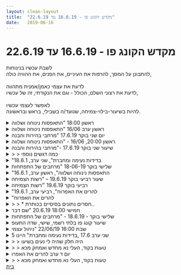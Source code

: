 ```yaml
---
layout: clean-layout
title:  "מקדש הקונג פו - 16.6.19 עד 22.6.19"
date:   2019-06-16
---
```

# מקדש הקונג פו - 16.6.19 עד 22.6.19 
לשבת עכשיו בנינוחות<br> להתבונן על המסך, להרפות את העיניים, את הפנים, את ההוויה כולה,<br> <br> לדעת את עצמי כאמן/אמנית מתהווה<br> לדעת את רצוני השלם, הכולל - וגם את הנקודתי, זה של עכשיו,<br> <br> לאפשר לעצמי עכשיו<br> להיות בשיעור-בילוי-צמיחה, שנועד/ה בשבילי, בראש ובראשונה.

<details>
                    <summary>ראשון 18:00 "התאפסות נינוחה ושלווה</summary>
                    הונחתי לנסות להגיע לפני 17:30 (הצלחתי להגיע ב17:30) ואז לאפשר לשיעור שלי להתחולל בלי הדרכה חיצונית תוך שאני מתאים את המיקום שלי לפי המיקום של השיעור של קרן ונועה, ומסיים את השיעור שלי כשאני בטוח שהן סיימו את שלהן. <br> <br> השיעור שלי התנהל בצורה מאוד אינטואיטיבית וכלל הרבה עשיה פנימית, לרוב יחסית עדינה,בעיניים פקוחות, לפעמים תוך כדי תנועה, שגם היא היתה לרוב יחסית עדינה. בהתחלה הרגשתי כמו מין אנרגיה חיונית של צמיחה שמנחה וכמו מעצבת אותי, בתוך זה התמקדתי לפרקים בלאפשר לחלקים שונים בי להתאחד ובהתמרה של דימויים שיש לי כלפי עצמי. בשלב מסויים עברתי להתמקד בשחרור וריפוי של דברים בתוכי שיש להם השפעה מגבילה על אותה צמיחה שהרגשתי שקורת בתוכי, ואז עברתי לאפשר את שני התהליכים (צמיחה והסרת חסמים) בו זמנית. <br> בהמשך עשיתי עבודה של דמיון והתכוונות לגבי שורה של מטרות אישיות ולימודיות. <br> לקראת הסוף התמקדתי בעיקר במנוחה, הירגעות והתאזנות, בשלב הזה גם הבחנתי בזוג צופיות, זכר ונקבה, שהתעופפו באזור, והתבוננתי בהם תוך כדי שאני מתקדם אליהן באיטיות. <br> כשהייתי בטוח שקרן ונועה סיימו את השיעור שלהן סיימתי לעצמי את שלי.
                  </details><details>
                    <summary>ראשון ערב 16/06 "התאפסות נינוחה ושלווה</summary>
                    שיעור עם קרן.<br> עברנו מנקודת המפגש לגינה שאיני יודעת את שמה.<br> תרגלנו תנועות של צ,י קונג עם דגש על חישת הגוף, היה מרגיע מאוד, לאחר מכן עשינו קצת תרגילי כושר ועבודה על בעיטות שונות.<br> בסוף השיעור קרן העבירה עבודה פנימית שהיתה עדינה ונעימה.<br> היה שיעור מעולה, תחושה שהטענתי את הבטריה להמשך השבוע.<br> תודה3&gt;
                  </details><details>
                    <summary>יום שני בוקר 17.6.19 "מרחבי בהירות והבנה</summary>
                    שעת הגעה 06:20<br> הגעתי נינוח הבוקר. מזג האויר הבוקר נעים. עדיין עם תחושה קצת נוקשה מהגב זכר לנסיעה שעברה עליי. קשב לגוף, קשב למה מנסה להגיע אליי. משהו נינוח, עבודה עם רגש, צבע ירוק.<br> אינגריד מצטרפת. מעבירה את ההנחיות. מרגיש לי כאילו היא יותר משתפת אותי בהנחיות. יש בזה משהו מאד נינוח. שינוי מיקום, הכיוון הוא לים. <br> משעשע. אתמול בערב לפני השינה עברתי על עקבות של שיעור מלפני שנה בדיוק. גם השיעור שעברתי עליו התרחש בים.<br> שינוי מיקום תוך העברת ההנחיות בינינו לסירוגין. עבודה עם הרפיה של איזורים שונים, פנים, כל הראש, לסת, אזניים, קרקפת. שיחה חופשית תוך קשב לנשימה, שימוש בראיה היקפית. תל אביב יפה בבוקר. מקומות שמעוררים בי כל מיני זכרונות ורגשות. אני נותן לרגשות לעלות, נהנה מהם. <br> עבודה מול הים. מתיחות נעימות, תוך עבודה עם כל מיני רגשות שעולים בי תוך כדי. משתעשע בלהמיר אותם לכל מיני תרגולים. אני מעניק לעצמי עיסוי רגליים מיטיב. <br> שינוי מיקום לכיוון מיניסטור. עבודה עם שיחה חופשית, קשב. <br> מיקודים להמשך: עבודה עם רגש, נוכחות למשכים ארוכים יותר, עיסוי כפות רגליים<br> סיום שיעור בסביבות 08:40<br>
                  </details><details>
                    <summary>ראשון 20:00, 16/06 - "התאפסות נינוחה ושלווה</summary>
                    ביחד עם דרור, יניב ובעז.<br> מ- 19:05 עד 21:50.<br> <br> בחלק המשותף שלנו שהחל ב 19:40 בערך, התבקשנו להרגיש את הקונג-פו שלי ולתת לתפישה הזו להתרחב. עשינו את התרגיל הזה תוך המעבר לרחבה למעלה.<br> כל אחד מאיתנו תכנן לעצמו שיעור אידיאלי שאורכו 15 דקות.<br> לאחר מכן התחלנו בסבב אחד בו כל אחד מעביר שיעור באורך של 15 (+- 3 דקות), לעצמו ולאחרים, כפי שהוא תכנן קודם לכן ועם הדגשים באים:<br>  - מי שמעביר את השיעור הקצר הזה, נאמן לעצמו ומעביר לכולנו את מה שהוא רוצה לעבור מבלי להתחשב באחרים.<br>  - בכל שלב הוא יכול לשנות ולעצב מחדש את השיעור בהתאם למצבו, רצונותיו וכו&#39;.<br>  - 3 האחרים מנסים לעשות שימוש מיטבי במתנה הזו ולבצע את ההנחיות כמיטב יכולתם.<br> סדר השיעורים היה: בעז, דרור, יניב ואני.<br> <br> זו הייתה התנסות טובה מאד! בשיעור שלי התמקדתי באמנות הבריאות במובנה הרחב שלי אותה באותו הזמן.<br> <br> לאחר מכן, המשכנו בשיעור שלנו באופן עצמאי עד תומו. בהתחלה זה היה באותו המרחב ובהמשך ללא שום הגבלה.<br> בחלק הזה אני חושב שהתמקדתי בהעמקת הקשר שלי לקונג-פו בפרוייקטים אחרים שלי...
                  </details><details>
                    <summary>שיעור שני בוקר 17.6.19 -"מרחבי בהירות והבנה</summary>
                    שעת הגעה שלי: מעט לפני 6:30 – סיום השיעור האישי שלי: אחרי 9:00 – סיום שעור רשמי: 8:30<br> משת&#39;: יואב, אינגריד – מנחה: אינגריד<br> <br> הגעתי לשיעור עם הנחיות שלא היה לי ברור לגמרי כיצד להוציא אותן אל הפועל:<br> <br> &quot;האם תוכלי לאפשר לעצמך, ליואב ולרמי,<br>  שיעור/אימון נינוח<br>  <br> שיאפשר לכם לשפר את הרגשתכם בתוך גופכם (המושלם) ואת מיומנויותכם השונות כרצונכם<br>  <br> כולל הצלילות שלכם, הבהירות שלכם והשלווה שלכם?&quot; (רמי ביטל)<br> <br> השארתי את שאלת המימוש פתוחה עד שהגעתי לשיעור, כלומר עד שהגעתי ליואב. נתתי לחושים שלי להוביל אותי וזה הרגיש נעים מאוד, צלול ומדויק.<br> המילה שאתגרה אותי בהנחיות הייתה: &quot;כרצונכם&quot; – כלומר התבקשתי לקחת בחשבון את רצונם של שאר המשתתפים. לא הייתה לי מתכונת מוכרת לזה. <br> כמעט מיד עם הגעתי הודעתי ליואב שהשיעור יועבר דרכי והתיישבתי לידו וביקשתי ממנו שיתאר באיזו סביבה היה רוצה לעבור את השיעור, אילו יכול היה לבחור בחירה חופשית. תשובתו הייתה: בטבע. ביררתי אם &quot;טבע&quot; פירושו של משטחים ירוקים, תשובתו הייתה, נדמה לי, כן, אבל לא רק. מיד חישבתי אפשרויות ופסלתי הליכה לפארק הירקון, בשל מגבלות הזמן שלי – מיד פסלתי ולא בחנתי ברצינות את האופציה לנסוע לפארק הירקון. <br> במקום זאת אישרתי לעצמי את סביבת חוף הים, שהיה המרחב המועדף עלי באותו רגע. <br> התחלנו לצעוד תחת הנחיתו ל-5 ד&#39; של יואב. הוא הנחה אותנו לשים לב לגוף ולנשימה. הנחיה מאוד &quot;בנאלית&quot; לכאורה, אבל באותו הרגע חוויתי אותה כמטלטלת, כיוון שבבת אחת ראיתי שמזה יום אחד לפחות הנשימה שלי מצומצמת ולא ראיתי את זה בבירור עד לאותו הרגע שבו יואב העניק לי את ה&quot;פוינטר&quot; הזה. זה היה כמו לקבל גלגל או קרש הצלה שבעזרתו אני מסוגלת לחזור למצב מאוזן. הופתעתי כי האמנתי שאני יודעת להוציא את עצמי בכוחות עצמי ממצבים כאלה, וכעת אני רואה שאני עדיין זקוקה לעזרה ולתזכורות.<br> בהמשך עברנו לשיחה חופשית תוך כדי הליכה נינוחה. השיחה הייתה נעימה, מעניינת ומרחיבה את הדעת, מאפשרת ומכילה, בעלת איכות מיוחדת. הלכנו לאורך שאול המלך - הנביאים - קינג ג&#39;ורג&#39; - דיזנגוף עד ככר דיזנגוף – פינסקר – בוגרשוב. יואב הראה לי את הגג שבו גר בדירת חדר בתקופת צעירותו, מאוד נהניתי להקשיב, הייתה שיחה נינוחה ונעימה מאוד. נהניתי מאור הבקר המוקדם, תחושה שאנחנו מוקפים באור, בכל המובנים. <br> הגענו לחוף בוגרשוב ובהנחייתו של יואב חלצנו נעליים והתמקמנו במקום מוצל, שבו כל אחד עבד באופן עצמאי. בעיקר ספגתי את האוויר הנעים, את שלוות הבקר וחוויתי את זה כמרפא. ביצעתי תרגילי גמישות ומדיטציה. כשניסיתי להתאמן מעט בבעיטות, הרגשתי שהרגליים שלי לא עולות, החול הקשה, חוויתי את עצמי חלשה פיזית, כנראה על סף מחלת שפעת והקשבתי לגוף, התמקדתי בלהתרווח ולנשום בנינוחות וליהנות מהרגע.<br> בשעה 8:10 התחלנו את הדרך חזרה לכיוון לונדון מיניסטור – הנחיתי את יואב להוביל אותנו לשם כיעד. גם הדרך חזרה הייתה נעימה מאוד, מעט שונה. התמקדנו בראיה מרחבית. שמתי לב מתי שנינו שוכחים מהראיה המרחבית, הזכרתי לנו. שוחחנו על התנסויות בראיה מרחבית בסביבות אחרות – תיארתי כיצד תרגלתי ראיה מרחבית באופן אינטואיטיבי, לא מודע, בשנים שרכבתי על סוסים, ביחוד בזמן רכיבה בשטח. היה מעניין, גיליתי היבטים חדשים על עצמי שלא הייתי מודעת אליהם.<br> כשהגענו ללונדון מיניסטור הכרזתי על סיום השיעור הרשמי והצעתי שנשב בקפה ארומה. כך עשינו, ישבנו שם בהנאה רבה עד השעה 9:01, אז כמו התעוררתי מקסם והתחלתי להיות &quot;לחוצה על הזמן&quot;. <br> למרות זאת הצלחתי להכיל הרבה מן השלווה והנינוחות של הבקר גם בהמשך היום. אחת התוצאות הייתה שהתחלתי להרגיש חולה – ראיתי שמה שאני חווה כניסיון להתחזק ולהתגבר על המחלה הוא בעצם ניסון לדכא את הביטוי שלה ולא באמת מחזק אותי. יואב הציע מנוחה, כגון שנ&quot;צ, שאיננו אפשרות בעבודה, אבל הורדתי מאוד את קצב העבודה ושוב ושוב מוססתי את תגובת הלחץ.<br> הרגשתי יותר שלמה בעקבות השיעור הזה ונראה שגם יואב מאוד נהנה ממנו. איזה כיף! <br>
                  </details><details>
                    <summary>> > כמה דגשים נוספי</summary>
                    סיום השיעור היה בשעה 8:40.<br> היה הרבה מימד רגשי נוכח בשיעור, עם אפשור ונכחות.<br> התרגילים של המתקדות באזורים שונים בגוף (פנים, לשון, עיניים, אף, קרקפת, תוואר וגרון, כתפיים, א&quot;כ גב תחתון, גב עליון) מאוד הועילו.
                  </details><details>
                    <summary>"בדידות נעימה ומחברת", שני ערב, 18.6.1</summary>
                    היה שיעור מיוחד עבורי.<br> מלחתחילה הרגשתי שאני בא בלי ציפיות יחסית. עוד במהלך היום חשבתי לבטל אותו, אבל לא זרמתי עם המחשבה. באתי במצב שאפשר לכנות לא משהו. אבל לא הייתה לי כזאת בעיה איתו.<br> <br> אהבתי לשוחח עם מיכל בהתחלה, מתוך מקום כזה חסר ציפיות. <br> גם כשעבדנו ביחד (מיכל, אסא, שיר, ניקו ואני) חשתי שזה די בסדר להיות ככה, כמו שאני, ואחר כך גם נפתחתי להנאה מסויימת.<br> היה כיף ביחד.<br> <br> סשה וריב גם כן היו בסביבה. נדמה לי שריב ניהל את השיעור של כולנו, ואסא ניהל תחתיו את השיעור של חלקנו. עד שריב בא והודיע לכל אחד שהוא עכשיו מנהל את השיעור של עצמו עד תומו. (סתם היה לי נחמד לכתוב ככה את זה. עם ה&quot;מנהל&quot; וכל זה). ריב ואסא המשיכו את השיעור שלהם ביחד.<br> <br> משהו שאני לוקח מהשיעור: אני מאבטח את עצמי מבפנים ומבחוץ. זו מעין תשומת לב כזאת לעצמי, ולסביבה. לעולם הפנימי והחיצוני. ואני השומר שלהם.<br> <br> התחיל סביב שמונה וקצת. הסתיים בתשע וחצי ככה.
                  </details><details>
                    <summary>שלישי בוקר 18-06-19 "מרחבים של התפתחות</summary>
                    השיעור שלי התקיים בגינת דובנוב בהנחיית אסא.<br> כבר כשקמתי הרגשתי אחרת לגבי השעה והבוקר, יותר נינוחה, פחות כועסת, יכולתי אפילו לחוש באיזה זיק של רעננות בתוכי.<br> השיעור התחיל בתנועה בין שלושה מצבים, בצמוד לקרקע, בעמידה ובמצב ביניים.<br> זו היתה דרך מעולה להניע את הגוף בבוקר.<br> לאחר מכן עבדנו על גלגלון, עמידת ידיים וגלגול לפנים.<br> מתוך השלושה גלגלון הוא משהו שהגוף שלי יודע מילדות ולא שכח, עמידת ידיים לעומת זאת זה משהו שאני נאבקת אתו כבר זמן רב.<br> היה תהליך מעניין של לנסות להבין מה מונע ממני את התנועה הזאת. אחרי כמה נסיונות של אסא לעזור לי, הוא ביקש ממני לעשות גלגלון עם הידיים לפנים (שזה בעצם עמידת ידיים) - זה עזר לי בצורה מופלאה!.<br> זה היה מצחיק לחשוב שכל הזמן הזה שניסיתי לעשות עמידת ידיים יכולתי בעצם לעשות גלגלון עם הידיים קדימה ואולי להצליח יותר.<br> בדרך הביתה חשבתי על מילים ואיך הן מצביעות על תנועה פנימית, חשבתי על תנופה ועל פחד לאבד שליטה.<br> איך עמידת ידיים נתפשת אצלי כמשהו סטאטי, זקוף ויציב כשהיא למעשה גלגלון מלא תנועה.<br> היה שיעור מהמם, תודה3&gt;
                  </details><details>
                    <summary>"התאפסות נינוחה ושלווה", ראשון ערב, 16.6.1</summary>
                    נכחו אתי בשיעור: בועז, דרור ויניב.<br> משך: 19:35 - 21:43<br> <br> מתוך השיעור שלי:<br> להפתח לקונג-פו, להרגיש אותו.<br> <br> הכנת שיעור אידאלי באורך כ15 דקות (לקח לי זמן להבין שזה התרגיל ולא משהו שעושים במקביל לדברים אחרים).<br> העברתו לעצמי ולעוד 3 אנשים + קבלת השיעורים שאחרים הכינו (באופן שמתאים עבורי).<br> הגמשת הגוף.<br> עבודה עם פורמות, התקדמות בלימוד של &quot;אגרוף ארוך&quot;.<br> הזכרות בטכניקות, עבודה עליהן בזוגות.<br> קרב סימונים עדין. נסיון ליישם טכניקות שהתאמנו עליהן (לא הגעתי לזה).<br> שימוש בתנועות חזרתיות/תנוחות כלשהן למטרת ריפוי.<br> עבודה עם פורמות למטרת ריפוי / מטרה אחרת לבחירתי... גם פה ובכלל, הצלחתי לעבוד ברובד שטחי יחסית.<br> תרגול ריצה.<br> להרגיש את עצמי כחיה או קוף-אדם, לנוע בחופשיות מתוך המקום הזה.<br> חישת הגוף בישיבה. חיפוש אחר מקומות שיש בהם אי-נוחות. היו רגעים שנעלמתי ובקושי הצלחתי להקשיב להנחיות.<br> <br> להפתח עוד לקונג-פו<br> עבודה חופשית ללא מגבלות למעט מיקום השיעור:<br> תרגול ראייה ע&quot;י התבוננות דרך עין אחת.<br> התכוונות להמשך השבוע ובפרט לרגעי ההתעוררות.<br> הרגשת הנשימה.<br>
                  </details><details>
                    <summary>שעור רביעי בוקר 19.6.19 – "רשות הצמיחה</summary>
                    ‎שעת הגעה: 6:27 – שעת סיום השיעור: 8:30 – משתתפים: אינגריד, תרצה, יואב – מנחים: אינגריד, בן<br> <br> הודעתי מראש לבן שאני מרגישה חלשה ומעט חולה, אבל שבכוונתי להגיע. חוויתי נשימה כבדה ושרירי גב תחתון תפוסים ומכווצים.<br> בערך בשעה 6:35-6:40, כמה דקות לאחר שיואב הגיע, הובלנו לגן דובנוב עם ההנחיה לשים לב לנשימה ולמצב הגוף ולהתבונן בסביבה בראיה מרחבית. בגן דובנוב על הדשא המשכנו להתאמן, כל אחד לפי מה שנכון לו/לה ותוך תשומת לב מרבית לנשימה. חוויתי הפעם את תשומת הלב לנשימה כציר מרכזי לעבודה שלי לאורך כל השיעור וגם לאורך היום.<br> בהמשך הצטרף לציר המרכזי הזה מרכיב ההנאה.<br> בן הנחה אותנו לתרגל סוגים שונים של תרגילי קרב, בלי מגע, עם מגע – הכל בשליטה. למרות שהייתי באנרגיה נמוכה, שמחתי להצטרף לתרגול, כשאני יוצאת ממנו לרגעים כדי להירגע ולהתאושש. הצלחתי להשתפר בהדרגה ובעיקר להיות יותר מוגנת.<br> היה רגע משמעותי ביותר, כשבן ראה אותי והנחה אותי שלא לבלום את האנרגיה (הלא נעימה) שמנסה לעלות בגוף. אפשרתי לה לזרום, הייתה חווייה ש&quot;זיקוקי דנור&quot; של דקירות וכאבים רגעיים באיברים שונים בגוף, כמו זיכרון ישן של כאב, ומהרגע ששחררתי, זה התפזר ונהפך פשוט לאנרגיה. חווייה מדהימה ומשמעותית ביותר. <br> לאחר מכן הונחינו לעבוד על שכיבה. מרתק להתייחס לשכיבה על הגב כאל עבודה. זה בין השאר גם אפשר לי לראות לרגע מבנה של ציפורים לבנות גדולות בשמיים שנעו כמו להקה של בלרינות. זה אפשר לי להתחבר אל המרכז שלי ולהנאה. זה ממש צייד אותי ברשות לצמוח ולהבין שאני הרשות המנהלת.<br> בהמשך בן פרש והשיעור שלנו המשיך עוד זמן מה, עם דגש על נשימה, שלווה, הנאה. גם יואב ותרצה העבירו הנחיות נעימות ומיטיבות.<br> לסיום התיישבנו גב אל גב שלושתנו, התעטפנו באור לבן, כשהאור של כל אחד מתחבר אל האור של הפרטנרים לשיעור. יצאתי מהשיעור עם הרגשה פיזית משודרגת ובעיקר מצויידת יותר טוב לשמור על שלווה לאורך היום.
                  </details><details>
                    <summary>רביעי בוקר 19.6.19 ״רשות הצמיחה</summary>
                    שעת הגעה 06:30. תרצה ואינגריד כבר בנקודת המפגש.<br> הגעתי עם רמת קשב טובה. מאפשר לעצמי קבלה נעימה של השיעור שלי להיום. <br> שינוי מיקום - גינת דובנוב. עבודה עם מספר מיקודים שאינגריד נתנה. <br> אפשרתי לחלק מההנחיות שהגיעו לעבור שדרוג או התאמה מדויקת עבורי, בעיקר על ידי הוספה של מיקודים או העמקה של חלק מהם. <br> מוסיף לעצמי את המיקודים מהשיעור הקודם כדי להמשיך לתרגל אותם.<br> בן מצטרף, סימניה. שמירה בזכרון של המיקום שלי, התרגול שלי, התנוחה וכו׳. ליצור סימניה כמה שיותר מפורטת שתאפשר היזכרות וחזרה קרובה ככל הניתן למצב. היה מעניין. התמקדתי ביצירת הצלבות למיקום הפיזי שלי. לתנוחה שלי, לתרגיל שעסקתי בו.<br> שלושה מיקודים לעבודה התנועתית שלי. ועבודה איתם. <br> להכריז בכל פעם על המיקוד איתו עובדים. מצאתי שההכרזה שומרת עליי מלהתפזר. <br> 1. מגע עדין של כפות הרגליים עם הקרקע; 2. נוכחות; 3. נשימה;<br> העבודה היתה מקדמת מאד עבורי. מצאתי שסעיף 1 שדרג את היציבות של הבעיטות שלי. סנכרון עם הנשימה והנוכחות אפשרו לי תרגולים ממושכים יותר בפחות מאמץ. <br> סימון ללא מגע של בעיטות מעל גובה כתפיים. בהמשך כפפות סימון ללא מגע של אגרופים ובעיטות, סימון ומגע עדין, סימון ומגע שיוצר אי נוחות. שמירת פנים, שמירת פנים. <br> עבודה פנימית עם קשב לסביבה ולרקע, אור לבן, עיסוי של כפות הרגליים. <br> סיום בסביבות 08:30 <br> שיעור מצוין, תחושה גופנית טובה, התקדמות. <br>
                  </details><details>
                    <summary>"להרים את האפרוח", רביעי ערב, 19.6.1</summary>
                    אני אוהב את הקוד &quot;להרים את האפרוח&quot;. <br> <br> היה בשיעור הרבה עבודה פיזית: פורמה 2 וחמשת החיות. היו רגעים של הנאה, בעיקר מפורמה 2. ב5 החיות היה אתגר של זכירה של תנועות.<br> <br> בתחילת השיעור עוד כשהיינו אני וקרן (לפני שבן הגיע והתערב), הצעתי לנו להביע בקול או בתנועה את איך שאנחנו מרגישים. זה היה לי ממש מועיל, וסוג של פרקתי משהו שישב עלי בכך שכמו שיחקתי אותו החוצה, בתנועה ובקול.<br> <br> אחר כך הייתי קצת יותר פנוי לעוד דברים, ושיחקתי עם קרן קצת (נשמע לי פתאום כמו סיטואציה מגן ילדים).<br> <br> התחלה סביב חמש וחצי. סיום מתישהו לקראת שמונה אולי.
                  </details><details>
                    <summary>"להרים את האפרוח</summary>
                    שלוש התערבויות של בן קיבלתי בשיעור המעולה שלי<br> קטנות מאוד, מינמליות, <br> 1. בחצי שעה הקרובה (מתי שדרור יבחר בתוכה) להשתפר משמעותית בסן צ&#39;ן 2 - ולדווח שסיימתי.<br> 2. להרגיש/ לשים לב&nbsp;&nbsp;למקום הזה, שמקבל משימה - הנחיה שזמינה לעכשיו, ומבצע אותה על הצד הטוב ביותר.<br> 3. לראות להבין ולהרגיש שהתנועתיות שלי לא נפגמה - ולדווח.<br> <br> אז נכון זו לא הכמות זו האיכות המאוד מדויקת.<br> להמשך השיעור התבקשתי למצוא את המפלס החדש שבו אני והשיעור שלי לא תלויים בנוכחות של דמות הדרכתית כזו או אחרת.<br> הנוכחות אמנם לבטח רק עוזרת, <br> <br> ובאמת ובתכלס התגלתה אלי האמת שידעתי, שאני עובד יותר טוב ש״מסתכלים עלי״. כמו ילד שזקוק לנוכחות אביו ואמו לשחק במשחק שהם בכלל לא חלק ממנו. אז יאללה דרור, תתבגר. <br> עוד קצת ממה שקיבלתי,<br> התנועתיות מין איכות שקיימת מה שמשתנה זה הגוף, אז התחושות שונות, חדשות בגוף אחר.<br> הגוף לא משנה את התנועתיות.<br> יש לי מין התעקשות לפעמים להקשות על עצמי, כביכול בחינה עצמית. אולי זה הרוסי שבי (ואני בכלל לא רוסי).<br> לא חייב, זה נעים לווותר ולא להתעקש, להעזר, לא צריך לבד. <br> ללמוד גם מ״לא כך״ - בצורת הסתכלות הזו כל דבר מזין.<br> <br> שבע המטרות - התקדמות לסוף אוגוסט<br> 1, תנועתיות - גלוי מרתק, עזר לי לחזור לאהוב את התנועה שלי ולהיות שלם איתה, אשמח להתעסק בדברים מתקדמים יותר.<br> 2. ההנחיה השקטה - גם השיעור הזה וגם קודמו הרגשתי שהרמה שלי היא לפחות 90% להצבת המטרה.<br> 3. קרב מצחיק. לא התעסקתי השיעור <br> 4. הדרור - התקדמות משמעותית. עשייה רבה ולא ״להעלם״&nbsp;&nbsp;מחזקים את הקשר שלי עם דרור מין מטרה רחבה שמאגדת את כולם.<br> 5. ההשבחה.- מתחיל ליישם לעיתים דחופות יותר - התקדמות בנושא. <br> 6. פרנסה -&nbsp;&nbsp;מציאת מקום יותר נינוח כל פעם. עבודה להיות תמיד אקטיבי ופרודקטיבי בשבילי ובשביל המעסיק.<br> 7. שלמות החסרונות - מתחיל לשים לב לחלק החסר של דרור, לעבוד עם החוסר ולהנות מזה. לנסות להבין לקבל, התקדמות בנושא בעקבות רענון המטרה.<br>
                  </details><details>
                    <summary>> > * חסרים נתונים בסיסיים בכותרת..</summary>
                    שבין היתר יקשו על איתור הרשומה.<br> נסה להעלות שוב ואמחק את זה כאן?<br><br><table width='70%' cellpadding='0' cellspacing='0' bgcolor='#C6C7C6'><tr><td height='1'></td></tr></table><br><b>מדברים על מדיטציה:</b> <a href="http://forums.tapuz.co.il/meditation" target="_blank">http://forums.tapuz.co.il/meditation</a><br/><br/>לומדים את אמנות המדיטציה: <a href="http://www.ThePracticalMeditation.com" target="_blank" rel=nofollow>www.ThePracticalMeditation.com</a><br/>לומדים את אמנות היכולת: <a href="http://www.MagicalChanging.com" target="_blank" rel=nofollow>www.MagicalChanging.com</a>
                  </details><details>
                    <summary>חמישי 18:00 20.6.19 "שם דבר</summary>
                    לפני החלק המונחה עשיתי תרגילי תנועה וחימום נעימים, והבאתי קשר לגוף ולנשימה<br> בהמשך, לאחר שינוי שינוי מיקום, תרגלנו אני, אסא וריב תפיסה והתחמקות (התופס בעיניים עצומות)<br> ואז בן דיבר אתנו על אפשרויות ורמות למידה מהתרגול. למשל:<br> <br> רמה 0 – בסיס, (לכן צוין כרמה 0) הדברים הבסיסיים של לשמור על עצמי ועל אחרים, להיות מודע לסביבה, להרגיש את הקרקע כדי לדעת על מה אני דורך...<br> רמה 1 – מתייחס ברצינות לתרגיל/ משחק ברצינות/ מתייחס ברצינות לגבולות של התרגיל<br> רמה 2 – באמת מנסה ללמוד. משפר את הלמידה שלי מהתרגיל<br> רמה 3 – שימוש בדמיון. אני יכול לטוס עם הדמיון! לדמיין את עצמי עושה דברים בכמה רמות מעל ליכולתי הנוכחית. יכול גם לדמיין את האחרים בכמה רמות מעל, ואני בכלל- ברמה פנומנלית. פוטנציאל הלמידה וההשתפרות מעבודה כזאת הוא עצום. בן ציין ששעתיים של עבודה באופן כזה יכולות להתעלות על 300 שעות של אימון ללא הרובד הזה. זה לטוס במקום ללכת...<br> <br> התייחסות לדמיון שיכול להיות ביחס למה שאנו מתרגלים, שזה פשוט תרגול טוב, ולכן ניתן להעבירו הלאה כמו שהוא<br> דמיון שאם למדתי דברים מסויימים במסלול לימודיי, אז אם אלמד אחרים אנחה אותם באותם תרגילים שלמדתי כי הם &quot;באותו מסלול&quot;<br> האפשרות לעשות נזק למישהו שמתרגל משהו שהיה טוב עבורי בהקשר מסויים<br> אחד ממנגנוני ההגנה שלנו הוא היותנו לא עקביים - יש לנו פוטנציאל לעשות נזק רב אם נעשה משהו מזיק באופן עקבי<br> כאשר אנו משתפרים בעשיית דברים בעקביות, כדאי שזה יהיה במקביל להבנה ותרגול נכון ובאופן מועיל<br> <br> לכל תרגיל יש הקשר, הקשר מעשי.<br> תרגיל טוב ללא הקשר מתאים שקול לרכיב מושלם במכונה שמותקן במקום הלא נכון ויכול להרוס את המכונה...<br> מהו התוצר העיקרי של התרגיל? מה אני רוצה לשפר? ישנם תוצרים רבים, והתלמיד לא תמיד יודע מהם, לפעמים הוא לא יכול עדיין לדעת<br> <br> תרגול בסביבה צרה וממוקדת, מאפשר תועלת ומונע נזק (פיזי או למידתי)<br> אנו רוצים להפיק תועלת ללא נזק<br> אנו מפספסים כמה ניתן לצמוח בעזרת תרגילים צרים, כמה הם מאפשרים לנו להשתפר בתרגילים רחבים יותר, וגם כמה ניתן להרחיב אותם – על ידי שינויים בתבנית התרגול<br> מצד שני אנו נתקעים לפעמים בתרגילים צרים מבלי לראות לקראת מה הם מובילים או יכולים להוביל<br> כל תרגיל מהווה בסיס להתקדמות נוספת<br> דבר נבנה על דבר<br> המגבלה בתרגילי הבסיס מהווה עזרה חשובה ונחוצה<br> <br> עשינו אימון הזזות בשלושה<br> בן התייחס למרחק הקצר ביננו, ולאפשרות להגדיל את המרחק. מרחק גדול יותר מקרב את התרגיל יותר לעבודה לחימתית מבחינות שונות, מאשר תרגול בטווח קרוב, שהוא יותר משחק של הזזות והפעלת כוח<br> בתרגול הזה מרחוק אפשרנו קצת תנועה של כפות הרגליים על הקרקע על מנת לפתוח יותר אפשרויות עבודה<br> בהמשך הוספנו גם אפשרות לחבוט ביריבים, שוב במעגל לא קרוב מידי אחד לשני, עם אפשרות לזוז קצת ולחזור למיקום שלי. <br> אחד מאתנו קיבל חבטה לעין וקיבלנו דגש לחשיבות הלמידה הדו צדדית מזה <br> <br> התנסות וחקירה שלי מול בעיטה ישרה לראש<br> <br> ראיית היריב כמטריצה של נקודות, וטיפוח היכולת לשלוט ביריב<br> <br> שאלה: הגעת אליי? לעומת – האם הייתי חשוף? הראשונה מיותרת ומפחיתה מהלמידה שלי ובאמון שלי במה שאני יכול לראות בעצמי. השנייה יותר רלווטית כי היא נותנת לי מידע מנקודת המבט של היריב<br> <br> שיתפתי בפחד ותסכול שאני חווה ביחס לעתיד, וקיבלתי נקודות לעבודה:<br> <br> לבטוח ברגע הזה<br> האם אני מזהה את הפחד? האם אני מזהה את העול הזה על העורף שמבחינתו הצלחה תמיד מותנית... &quot;ארגיש טוב רק כשאסיים הכל&quot;<br> להצביע על הפחד<br> לסווג אותו נכון: פחד מהעתיד<br> כל זה אינו תורם לי... זה לא יביא לי שפע, לא יקדם אותי בכלום. זה רק סבל... אני רק יכול להרפות ממנו<br> מה שאני עושה עכשיו הוא לא על תנאי.<br> לבטוח ברגע הזה, לטפח מרוצות ונועם מעשיות קטנות <br> <br> חשוב להצביע על זה הרבה פעמים ביום. למשל &quot;אני רואה אותך&quot;<br> לחשוב בקטן לעומת לחשוב בגדול<br> להרגיש נועם אנרגטי בכל דבר קטן שאני עושה<br> <br> שיעור נפלא
                  </details><details>
                    <summary>שלישי בוקר - 18.6.19 - "מרחבים של התפתחות</summary>
                    אסא ואני. התחלתי את השיעור כמה דקות אחרי 9:30. בגן דובנוב.<br> משהו מהשיעור:<br> סיבובי קרבות בהנחיותיו המדויקות והמשדרגות של אסא. חשתי בהתקדמות, גם שלו וגם שלי.<br> בעיקר טכניקת הטעיה מסוימת של עבודת רגליים מצידי, שהשתדרגה, והיתה יעילה לפחות פעם אחת הפעם.<br> טכניקה של הסטת ענן יחד עם התקדמות לתקיפה, של אסא שזכורה לי כמוצלחת, ש&quot;נכנסה&quot; אליי. (הזכירה לי איזושהי פוסיה).<br> היו כמובן עוד דברים כיפיים ונפלאים...<br> היה מעולה! תודה רבה!!
                  </details><details>
                    <summary>שיעור קונג פו בלתי רשמי, שישי, שדה התעופ</summary>
                    בין טיסות, ערכתי לעצמי שיעור קונגפו בלתי רשמי בשדה התעופה בהונגקונג. הייתי עייפה נורא ובמצב אנרגרטי לחלוטין בלתי אקטיבי. אחרי טיול וביקור (כנס) ביפן, מוצלחים עד מדהימים. עייפה מאוד.&nbsp;&nbsp;<br> השיעור ארך שעה וכמה דקות. ההחלטה לעשות את השיעור היתה לא קלה כלל, ממצב מאוד פאסיבי, בתוך רעש המולה של כל החושים. שיעור שחלקו הראשון היה בעיקר התמודדות והתבוננות ברעש ובהימשכות העצומה לכל הגירויים (מדהים) ותחושת נמנום עד כדי שלא האמנתי שהשיעור יימשך לפי ההחלטה... האנרגיה שלי היתה לגמרי מחוץ אלי, כאילו לא אני שלטתי בה. התבוננות מעניינת מאוד בתהליך הזה של הרעש החושי וההשתלטות שלו עלי. המשכו של השיעור היה בשירותים בהחלפה לבגדים נוחים, תוך תשומת לב לעצמי...&nbsp;&nbsp;עיקרו על השטיח בצד מחוץ להמולת כל האנשים ועדיין בין די הרבה אנשים. עבודה על גמישות נעימה יותר ויותר, מהנה לגוף ופחות ופחות מתחשבת בזה שאחרים אולי מסתכלים. בסוף כמה דקות פורמת חמש החיות. עיקר העבודה והעיסוק הפנימי שלי היו בנקודה 9 (לפי זכרוני) מבין העשר שעסקנו בהן בחודשים האחרונים כלומר בעבודה שלי מופלאה בכל שיעור קונגפו בכל מצב. התבוננתי וגם חשבתי בצורה שהרגישה לי משמעותית על הנחיות פנימיות ויכוחים פנימיים שלי בנושא, בלבול ותהיה.&nbsp;&nbsp;מחשבות על כך שאני לא סומכת על מי שמנחה בתוכי, משנה לו (לי) כל הזמן את ההנחיות. כעין מרד... היתה שם התבוננות יותר משמעותית מהרגיל במה שקורה אצלי בהקשר הזה של שילוב להיות מונחה ומנחה, בתקשורת. שבוע ביפן המוחזקת בתרבות מדהימה שקושרת את כולם כמו צמה ענקית מאוד השפיע על ההתבוננות על הנושא הזה של הנחיה וקשב להנחיה פנימית אצלי והאיר בה צדדים חדשים. היתה שם תובנה לא מילולית משמעותית (תחושה רכה-קשה כמו לאכול צמיג עולה תוך כדי ההזכרות בתובנה הזו) על זה ש&quot;יש שםמשהו עמוק שראוי להתבוננות&quot; או משהו כזה מאוד בקירוב. כאילו הרגשתי פיזית את מה שאני מנסה להתבונן בו למרות שעוד לא ראיתי אותו. שמעתי את הנהמה שלו. השיעור היה במפתיע אקטיבי והלך ושיפר את מצבי הכללי, היה לי מאוד מאוד נעים. עם זאת מיד עם תומו כמעט תוך חמש דקות חזרתי למקום הרבה יותר פאסיבי. הפתיע אותי כמה שההחלטה שלי שינתה את מצבי. השיעור השאיר חותם - מאז עבדתי עם עצמי טיפה אחרת, השפעה על התקשורת הפנימית. יותר הקשבה בתוכי לחלקים השונים, יותר סבלנות. וגם עם הבן שלי הצלחתי לעבוד בהקשר של תכנון זמן בהתכוננות לבית ספר בצורה שהיתה לי ולו מאוד מאוד נעימה. תודה רבה!
                  </details><details>
                    <summary>שבת 16:00 22/06/19 "ניהול עצמי</summary>
                    <br> בשל כאבים בידיים הסיכום מקוצר.<br> <br> שיפור מסוים במידה בה אני מתכונן פנימית לשיעור<br> <br> עבודה עם כפפות, קצת אתגור של הפחד לחטוף אגרוף לראש (במסגרת זה שחטפתי אגרוף לראש)<br> <br> קבלת טבלה שממפה נושאים שונים שלומדים (מצויה אצלי במחברת)<br> <br> אמנות השיעור (עלתה מחשבה ספציפית - אכין עצמי להיות בגישה טובה לרגעים בהם יעלה בי בשיעור כעס, התנגדות, אכזבה, שעמום, וכו&#39; ואבחן כיצד להתמודד איתם בצורה מועילה)<br> <br> להיות אחראי לרכיב של הנאה<br> <br> חוויה של קושי רגשי במהלך השיעור שמפריע ללמידה<br> <br>
                  </details><details>
                    <summary>שני ערב 17.6 ,בדידות נעימה ומחברת" היינו 5</summary>
                    שיעור נהדר שלא כתבתי עליו לצערי בזמנו מיידית.<br> <br> היילייטס:<br> היינו אני, אסא, שיר, ישי, ניקו<br> <br> עשינו כל מיני תרגילים ביחד ובזוגות בתוך עבודה כללית<br> היה שם בהחלט אתגר מסוים עבורי, לא מהבחינה הפיסית, אלא מהבחינה הרגשית.<br> צורות העבודה בזוג שקשורות למגע לחימתי מעוררות בי לפעמים אתגרים רגשיים<br> וכשאני מבינה מה הולך לקרות יש פחד שעולה.<br> <br> כל מה שעשינו היה בסדר ולא אלים. אבל גם הברים הקטנים של לתת בעיטה שמורגשת, מעוררים דברים.<br> הצלחתי להיות בסדר עם מה שמועבר<br> וכשעבר משהו שהרגשתי צורך להגן על עצמי, פשוט עמדתי בצד או נמנעתי מלמקם את עצמי בצורה נגישה לאחרים, או שאמרתי שאני מעדיפה שלא.<br> נדמה לי שזה הגיע לכדי כך בתרגיל מסויים של לתת מכה מורגשת. גם אם עדינה או חזקה יותר. כל אחד בהתאם לעוצמה שנוחה לו.<br> <br> אני מאמינה שבעבודה רק עם אותו בן אדם היה לי אולי קל יותר.<br> או שלא.<br> וואלה לא יודעת.<br> <br> אני שמה לב שככל שנעים לי עם האדם, אנחנו מכירים טוב, יש לנו הערכה הדדית או אכפתיות בסיסית כלשהי, קל לי יותר איתו/איתה. אין לי דמיונות ששופטים אותי. אני יכולה יותר להביא את עצמי, וגם לתת מרחב לרגשות שיש לעלות.<br> <br> עבדנו בדשא המזרחי של הילטון. זה היה מיקום נפלא!<br> <br> סך הכל, יצאתי מרוצה מהשיעור ושמחתי על מה שהצלחתי .
                  </details><details>
                    <summary>> > היה חלק שהיה לי נעים בשיעו</summary>
                    1. שכל אחד אמר מטרה שיש לו לשבוע הבא ואז דמיינו אותה מתממשת.<br> אני מקווה שאני לא עושה מיקס עם שיעור אחר, וזה היה זה.<br> זה היה כיף.<br> וכל אחד שיתף על המטרה שלו.<br> <br> 2. מה שאסא הנחה של לדמיין שאנשים שלא אוהבים אותנו כן אוהבים אותנו.<br> אולי אני שוב עושה מיקס.<br> פה שיר ישבה לצד ימין שלי בספסל<br> ואמרתי לה משהו שעזר לה עם העבודה (שלא צריך להאמין בזה. זה רק תרגיל דמיון).
                  </details><details>
                    <summary>> > טעות בקוד, העלי נא מחדש ואמחק מכא</summary>
                    <br><br><table width='70%' cellpadding='0' cellspacing='0' bgcolor='#C6C7C6'><tr><td height='1'></td></tr></table><br><b>מדברים על מדיטציה:</b> <a href="http://forums.tapuz.co.il/meditation" target="_blank">http://forums.tapuz.co.il/meditation</a><br/><br/>לומדים את אמנות המדיטציה: <a href="http://www.ThePracticalMeditation.com" target="_blank" rel=nofollow>www.ThePracticalMeditation.com</a><br/>לומדים את אמנות היכולת: <a href="http://www.MagicalChanging.com" target="_blank" rel=nofollow>www.MagicalChanging.com</a>
                  </details><details>
                    <summary>יום ד ערב להרים את האפרו</summary>
                    הגעתי אחרי יום ארוך של עבודה. כשהגעתי לאימון הבאתי איתי את המועקה, העייפות הפיזית, התישבתי במיני סטודניו של אסא. בן ואסא נכחו.<br> ההנחיה היתה- תתבוננו בגוף במקומות הנעימים, במקומות הלא נעימים. תעמיקו באין סוף של הגוף. הרגשתי איך אני צוללת לתוך הגוף, מרגישה את דפיקות הלב, הלחץ בחזה, מרגישה&nbsp;&nbsp;את פעימות הדופק ברגליים ואת התחושה של נביעה פנימית בכפות הרגליים ובידיים. נעימות כזו שוקקת חיים. הרגשתי איך תוך התהליך הגוף מתרפא ומרפא.<br> בן יצא בהתנצלות שלא הבנתי למה. אסא ואני המשכנו בעיטות. הרגשתי איך הגוף מתחיל להתעורר מתרתדמת. איך הסימון החיצוני עוזר לגוף שלי להתחבר לעצמו. המשכנו עם ידיים, בעיטות ללא מאמץ. משפט של אסא &quot;תחשבי שאני רובוט קונגפו, תתאמני עלי בלי מאמץ&quot; כך השתנתה צורת העבודה שלי , הגוף נרפא, המשכנו לעבוד עם כפפות, מה שתמיד הרגשתי שפחדתי. היה לי כיף כל כך. אימון רגיל עם כפפות. ידיים, רגליים, גוף והכל במיני סטודיו הקטן של אסא. <br> משירדנו במדרגות, הרגשתי פר. של אנרגיה חופשית זורמת, שמחה, קלילות והנאה ושקט גדול. עיף לי , זכיתי.
                  </details><details>
                    <summary>> > טעות בקוד, העלי נא מחדש ואמחק מכא</summary>
                    <br><br><table width='70%' cellpadding='0' cellspacing='0' bgcolor='#C6C7C6'><tr><td height='1'></td></tr></table><br><b>מדברים על מדיטציה:</b> <a href="http://forums.tapuz.co.il/meditation" target="_blank">http://forums.tapuz.co.il/meditation</a><br/><br/>לומדים את אמנות המדיטציה: <a href="http://www.ThePracticalMeditation.com" target="_blank" rel=nofollow>www.ThePracticalMeditation.com</a><br/>לומדים את אמנות היכולת: <a href="http://www.MagicalChanging.com" target="_blank" rel=nofollow>www.MagicalChanging.com</a>
                  </details><a href="javascript:history.back()">בית</a>